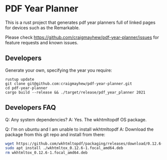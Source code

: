 # PDF Year Planner

This is a rust project that generates pdf year planners full of linked pages for devices such as the Remarkable.

Please check https://github.com/craigmayhew/pdf-year-planner/issues for feature requests and known issues.

## Developers
Generate your own, specifying the year you require:
```
rustup update
git clone git@github.com:craigmayhew/pdf-year-planner.git
cd pdf-year-planner
cargo build --release && ./target/release/pdf_year_planner 2021
```

## Developers FAQ
Q: Any system dependencies?
A: Yes. The wkhtmltopdf OS package.

Q: I'm on ubuntu and I am unable to install wkhtmltopdf
A: Download the package from this git repo and install from there:
```sh
wget https://github.com/wkhtmltopdf/packaging/releases/download/0.12.6-1/wkhtmltox_0.12.6-1.focal_amd64.deb
sudo apt install ./wkhtmltox_0.12.6-1.focal_amd64.deb
rm wkhtmltox_0.12.6-1.focal_amd64.deb
```
